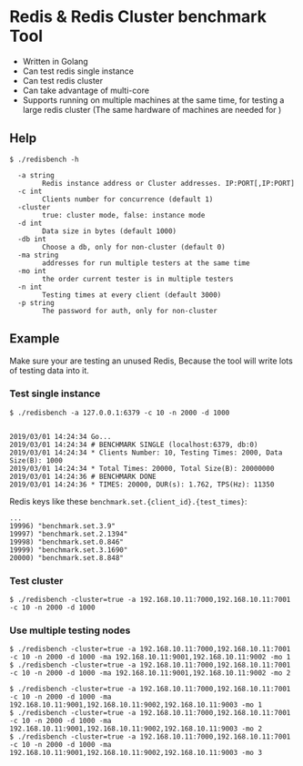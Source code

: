 # Redis & Redis Cluster benchmark Tool

- Written in Golang
- Can test redis single instance
- Can test redis cluster
- Can take advantage of multi-core
- Supports running on multiple machines at the same time, for testing a large redis cluster (The same hardware of machines are needed for )

## Help

```console
$ ./redisbench -h

  -a string
        Redis instance address or Cluster addresses. IP:PORT[,IP:PORT]
  -c int
        Clients number for concurrence (default 1)
  -cluster
        true: cluster mode, false: instance mode
  -d int
        Data size in bytes (default 1000)
  -db int
        Choose a db, only for non-cluster (default 0)
  -ma string
        addresses for run multiple testers at the same time
  -mo int
        the order current tester is in multiple testers
  -n int
        Testing times at every client (default 3000)
  -p string
        The password for auth, only for non-cluster
```

## Example

Make sure your are testing an unused Redis, Because the tool will write lots of testing data into it.

### Test single instance

```console
$ ./redisbench -a 127.0.0.1:6379 -c 10 -n 2000 -d 1000


2019/03/01 14:24:34 Go...
2019/03/01 14:24:34 # BENCHMARK SINGLE (localhost:6379, db:0)
2019/03/01 14:24:34 * Clients Number: 10, Testing Times: 2000, Data Size(B): 1000
2019/03/01 14:24:34 * Total Times: 20000, Total Size(B): 20000000
2019/03/01 14:24:36 # BENCHMARK DONE
2019/03/01 14:24:36 * TIMES: 20000, DUR(s): 1.762, TPS(Hz): 11350

```

Redis keys like these `benchmark.set.{client_id}.{test_times}`:

```
...
19996) "benchmark.set.3.9"
19997) "benchmark.set.2.1394"
19998) "benchmark.set.0.846"
19999) "benchmark.set.3.1690"
20000) "benchmark.set.8.848"
```

### Test cluster

```console
$ ./redisbench -cluster=true -a 192.168.10.11:7000,192.168.10.11:7001 -c 10 -n 2000 -d 1000
```

### Use multiple testing nodes

```console
$ ./redisbench -cluster=true -a 192.168.10.11:7000,192.168.10.11:7001 -c 10 -n 2000 -d 1000 -ma 192.168.10.11:9001,192.168.10.11:9002 -mo 1
$ ./redisbench -cluster=true -a 192.168.10.11:7000,192.168.10.11:7001 -c 10 -n 2000 -d 1000 -ma 192.168.10.11:9001,192.168.10.11:9002 -mo 2
```

```console
$ ./redisbench -cluster=true -a 192.168.10.11:7000,192.168.10.11:7001 -c 10 -n 2000 -d 1000 -ma 192.168.10.11:9001,192.168.10.11:9002,192.168.10.11:9003 -mo 1
$ ./redisbench -cluster=true -a 192.168.10.11:7000,192.168.10.11:7001 -c 10 -n 2000 -d 1000 -ma 192.168.10.11:9001,192.168.10.11:9002,192.168.10.11:9003 -mo 2
$ ./redisbench -cluster=true -a 192.168.10.11:7000,192.168.10.11:7001 -c 10 -n 2000 -d 1000 -ma 192.168.10.11:9001,192.168.10.11:9002,192.168.10.11:9003 -mo 3
```
